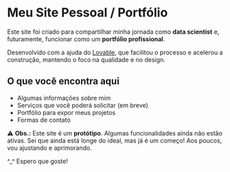 # Meu Site Pessoal / Portfólio

Este site foi criado para compartilhar minha jornada como **data scientist** e, 
futuramente, funcionar como um **portfólio profissional**.

Desenvolvido com a ajuda do [Lovable](https://lovable.dev/), que facilitou o processo 
e acelerou a construção, mantendo o foco na qualidade e no design.

## O que você encontra aqui

- Algumas informações sobre mim
- Serviços que você poderá solicitar (em breve)
- Portfólio para expor meus projetos
- Formas de contato

⚠️ **Obs.:** Este site é um **protótipo**.
Algumas funcionalidades ainda não estão ativas.
Sei que ainda está longe do ideal, mas já é um começo! 
Aos poucos, vou ajustando e aprimorando.

^_^ Espero que goste!
